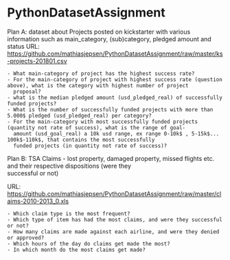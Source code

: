 # PythonDatasetAssignment

Plan A: dataset about Projects posted on kickstarter with various information such as main_category, (sub)category, pledged amount and                                                                                                                                                                                          
        status
URL: https://github.com/mathiasjepsen/PythonDatasetAssignment/raw/master/ks-projects-201801.csv

    - What main-category of project has the highest success rate?
    - For the main-category of project with highest success rate (question above), what is the category with highest number of project              
      proposal?
    - what is the median pledged amount (usd_pledged_real) of successfully funded projects?
    - What is the number of successfully funded projects with more than 5.000$ pledged (usd_pledged_real) per category?
    - For the main-category with most successfully funded projects (quantity not rate of success), what is the range of goal-
      amount (usd_goal_real) a 10k usd range, ex range 0-10k$ , 5-15k$... 100k$-110k$, that contains the most successfully 
      funded projects (in quantity not rate of success)?


Plan B: TSA Claims - lost property, damaged property, missed flights etc. and their respective dispositions (were they      
        successful or not)
        
  URL: https://github.com/mathiasjepsen/PythonDatasetAssignment/raw/master/claims-2010-2013_0.xls
  
    - Which claim type is the most frequent?
    - Which type of item has had the most claims, and were they successful or not?
    - How many claims are made against each airline, and were they denied or approved?
    - Which hours of the day do claims get made the most?
    - In which month do the most claims get made?
